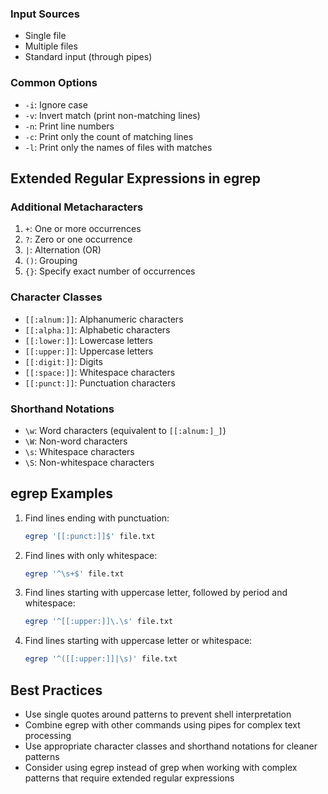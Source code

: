 
### Input Sources

- Single file
- Multiple files
- Standard input (through pipes)

### Common Options

- `-i`: Ignore case
- `-v`: Invert match (print non-matching lines)
- `-n`: Print line numbers
- `-c`: Print only the count of matching lines
- `-l`: Print only the names of files with matches

## Extended Regular Expressions in egrep

### Additional Metacharacters

1. `+`: One or more occurrences
2. `?`: Zero or one occurrence
3. `|`: Alternation (OR)
4. `()`: Grouping
5. `{}`: Specify exact number of occurrences

### Character Classes

- `[[:alnum:]]`: Alphanumeric characters
- `[[:alpha:]]`: Alphabetic characters
- `[[:lower:]]`: Lowercase letters
- `[[:upper:]]`: Uppercase letters
- `[[:digit:]]`: Digits
- `[[:space:]]`: Whitespace characters
- `[[:punct:]]`: Punctuation characters

### Shorthand Notations

- `\w`: Word characters (equivalent to `[[:alnum:]_]`)
- `\W`: Non-word characters
- `\s`: Whitespace characters
- `\S`: Non-whitespace characters

## egrep Examples

1. Find lines ending with punctuation:
   ```bash
   egrep '[[:punct:]]$' file.txt
   ```

2. Find lines with only whitespace:
   ```bash
   egrep '^\s+$' file.txt
   ```

3. Find lines starting with uppercase letter, followed by period and whitespace:
   ```bash
   egrep '^[[:upper:]]\.\s' file.txt
   ```

4. Find lines starting with uppercase letter or whitespace:
   ```bash
   egrep '^([[:upper:]]|\s)' file.txt
   ```

## Best Practices

- Use single quotes around patterns to prevent shell interpretation
- Combine egrep with other commands using pipes for complex text processing
- Use appropriate character classes and shorthand notations for cleaner patterns
- Consider using egrep instead of grep when working with complex patterns that require extended regular expressions

